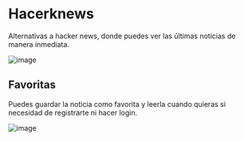 # Hacerknews
Alternativas a hacker news, donde puedes ver las últimas noticias de manera inmediata.

![image](https://user-images.githubusercontent.com/64700838/147415939-c7ea7e80-e2fc-4707-baac-30c8a5cd6127.png)

## Favoritas 
Puedes guardar la noticia como favorita y leerla cuando quieras si necesidad de registrarte ni hacer login.

![image](https://user-images.githubusercontent.com/64700838/147416077-5b3c1465-28ed-42da-91fb-bc74337320fd.png)
